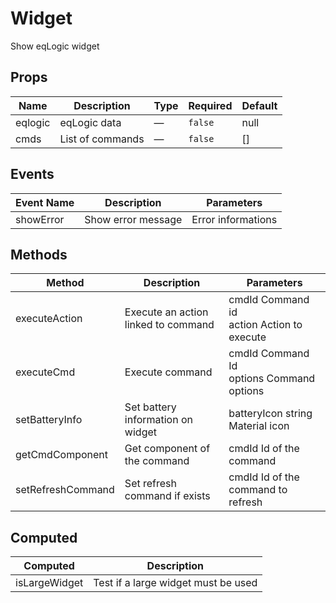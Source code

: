 # Widget

Show eqLogic widget

## Props

<!-- @vuese:Widget:props:start -->
|Name|Description|Type|Required|Default|
|---|---|---|---|---|
|eqlogic|eqLogic data|—|`false`|null|
|cmds|List of commands|—|`false`|[]|

<!-- @vuese:Widget:props:end -->


## Events

<!-- @vuese:Widget:events:start -->
|Event Name|Description|Parameters|
|---|---|---|
|showError|Show error message|Error informations|

<!-- @vuese:Widget:events:end -->


## Methods

<!-- @vuese:Widget:methods:start -->
|Method|Description|Parameters|
|---|---|---|
|executeAction|Execute an action linked to command|cmdId Command id<br/>action Action to execute|
|executeCmd|Execute command|cmdId Command Id<br/>options Command options|
|setBatteryInfo|Set battery information on widget|batteryIcon string Material icon|
|getCmdComponent|Get component of the command|cmdId Id of the command|
|setRefreshCommand|Set refresh command if exists|cmdId Id of the command to refresh|

<!-- @vuese:Widget:methods:end -->


## Computed

<!-- @vuese:Widget:computed:start -->
|Computed|Description|
|---|---|
|isLargeWidget|Test if a large widget must be used|

<!-- @vuese:Widget:computed:end -->


